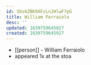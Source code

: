 ```yaml
---
id: Sbs6ZBK9XFzLnJHlwF7pG
title: William Ferraiolo
desc: ''
updated: 1639759645927
created: 1639759645927
---
```



- [[person]] - William Ferraiolo
- appeared 1x at the stoa
